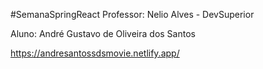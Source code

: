#SemanaSpringReact
Professor: Nelio Alves - DevSuperior

Aluno: André Gustavo de Oliveira dos Santos

https://andresantossdsmovie.netlify.app/
